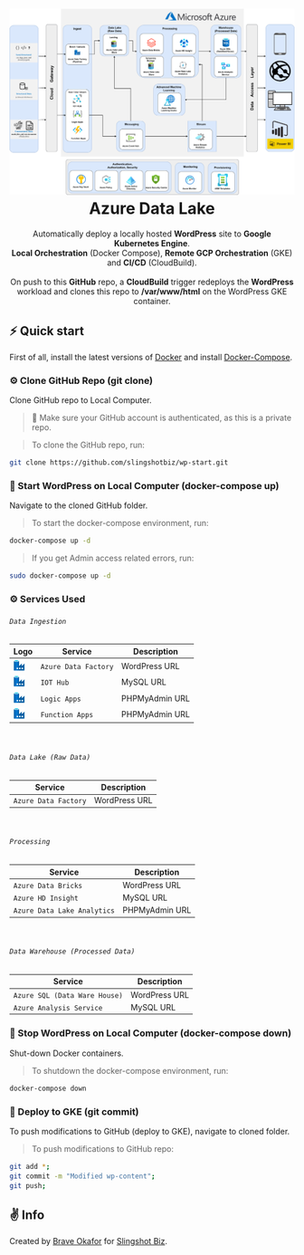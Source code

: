 <h1 align="center">
  <img src="./azure-data-lake.png" width="900px"/><br/>
  Azure Data Lake
</h1>
<p align="center">Automatically deploy a locally hosted <b>WordPress</b> site to <b>Google Kubernetes Engine</b>.<br/> 
<b>Local Orchestration</b> (Docker Compose), <b>Remote GCP Orchestration</b> (GKE)<br/>and <b>CI/CD</b> (CloudBuild).<br/>
<br/>
On push to this <b>GitHub</b> repo, a <b>CloudBuild</b> trigger redeploys the <b>WordPress</b> workload and clones this repo to <b>/var/www/html</b> on the WordPress GKE container.</p>


## ⚡️ Quick start

First of all, install the latest versions of [Docker](https://docs.docker.com/engine/install/) and install [Docker-Compose](https://docs.docker.com/compose/install/).  

### ⚙️ Clone GitHub Repo (git clone)

Clone GitHub repo to Local Computer.  
> 🔔 Make sure your GitHub account is authenticated, as this is a private repo.  

> To clone the GitHub repo, run:

```bash
git clone https://github.com/slingshotbiz/wp-start.git
```


### 🐳 Start WordPress on Local Computer (docker-compose up)

Navigate to the cloned GitHub folder.  

> To start the docker-compose environment, run:

```bash
docker-compose up -d
```

> If you get Admin access related errors, run:

```bash
sudo docker-compose up -d
```


### ⚙️ Services Used

###### `Data Ingestion`


|                        Logo                            |        Service       |                  Description                        |
| ------------------------------------------------------ | -------------------- | --------------------------------------------------- |
|  <img src="./icons/Data-Factory.svg" width="20px" />   | `Azure Data Factory` |                  WordPress URL                      |
|  <img src="./icons/Data-Factory.svg" width="20px" />   |       `IOT Hub`      |                    MySQL URL                        |
|  <img src="./icons/Data-Factory.svg" width="20px" />   |     `Logic Apps`     |                 PHPMyAdmin URL                      |
|  <img src="./icons/Data-Factory.svg" width="20px" />   |   `Function Apps`    |                 PHPMyAdmin URL                      |

<br/>

###### `Data Lake (Raw Data)`


|        Service       |                   Description                       |
| -------------------- | --------------------------------------------------- |
| `Azure Data Factory` |                  WordPress URL                      |

<br/>

###### `Processing`


|        Service       |                   Description                       |
| -------------------- | --------------------------------------------------- |
|      `Azure Data Bricks`    |                  WordPress URL                      |
|      `Azure HD Insight`     |                    MySQL URL                        |
| `Azure Data Lake Analytics` |                 PHPMyAdmin URL                      |

<br/>

###### `Data Warehouse (Processed Data)`


|        Service       |                   Description                       |
| -------------------- | --------------------------------------------------- |
| `Azure SQL (Data Ware House)` |                  WordPress URL                      |
|   `Azure Analysis Service`    |                    MySQL URL                        |




### 🐳 Stop WordPress on Local Computer (docker-compose down)

Shut-down Docker containers.  

> To shutdown the docker-compose environment, run:

```bash
docker-compose down
```

### 🚚 Deploy to GKE (git commit)
To push modifications to GitHub (deploy to GKE), navigate to cloned folder.  

> To push modifications to GitHub repo:

```bash
git add *;
git commit -m "Modified wp-content";
git push;
```


## ✌️ Info

Created by [Brave Okafor](https://github.com/braveokafor) for [Slingshot Biz](https://github.com/slingshotbiz).
